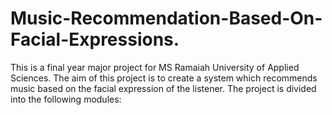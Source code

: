 # Music-Recommendation-Based-On-Facial-Expressions.
This is a final year major project for MS Ramaiah University of Applied Sciences. The aim of this project is to create a system which recommends music based on the facial expression of the listener.  The project is divided into the following modules:
